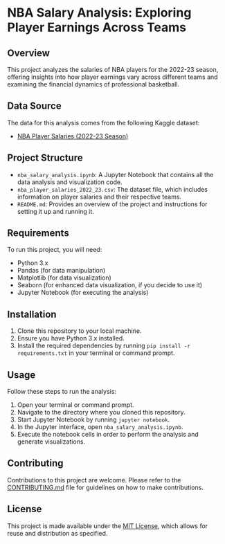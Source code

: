# NBA Salary Analysis: Exploring Player Earnings Across Teams

## Overview
This project analyzes the salaries of NBA players for the 2022-23 season, offering insights into how player earnings vary across different teams and examining the financial dynamics of professional basketball.

## Data Source
The data for this analysis comes from the following Kaggle dataset:
- [NBA Player Salaries (2022-23 Season)](https://www.kaggle.com/datasets/jamiewelsh2/nba-player-salaries-2022-23-season)

## Project Structure
- `nba_salary_analysis.ipynb`: A Jupyter Notebook that contains all the data analysis and visualization code.
- `nba_player_salaries_2022_23.csv`: The dataset file, which includes information on player salaries and their respective teams.
- `README.md`: Provides an overview of the project and instructions for setting it up and running it.

## Requirements
To run this project, you will need:
- Python 3.x
- Pandas (for data manipulation)
- Matplotlib (for data visualization)
- Seaborn (for enhanced data visualization, if you decide to use it)
- Jupyter Notebook (for executing the analysis)

## Installation
1. Clone this repository to your local machine.
2. Ensure you have Python 3.x installed.
3. Install the required dependencies by running `pip install -r requirements.txt` in your terminal or command prompt.

## Usage
Follow these steps to run the analysis:
1. Open your terminal or command prompt.
2. Navigate to the directory where you cloned this repository.
3. Start Jupyter Notebook by running `jupyter notebook`.
4. In the Jupyter interface, open `nba_salary_analysis.ipynb`.
5. Execute the notebook cells in order to perform the analysis and generate visualizations.

## Contributing
Contributions to this project are welcome. Please refer to the [CONTRIBUTING.md](CONTRIBUTING.md) file for guidelines on how to make contributions.

## License
This project is made available under the [MIT License](LICENSE), which allows for reuse and distribution as specified.

